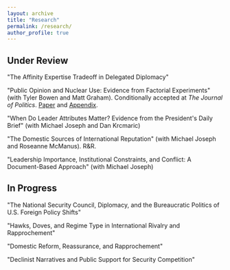 ```yaml
---
layout: archive
title: "Research"
permalink: /research/
author_profile: true
---
```


Under Review
---

"The Affinity Expertise Tradeoff in Delegated Diplomacy"

"Public Opinion and Nuclear Use: Evidence from Factorial Experiments" (with Tyler Bowen and Matt Graham). Conditionally accepted at <i>The Journal of Politics</i>. <a href= "https://michaelgoldfien.github.io/files/BowenGoldfienGraham.pdf">Paper</a> and <a href= "https://michaelgoldfien.github.io/files/BowenGoldfienGraham_appendix.pdf">Appendix</a>. 

"When Do Leader Attributes Matter? Evidence from the President's Daily Brief" (with Michael Joseph and Dan Krcmaric)

"The Domestic Sources of International Reputation" (with Michael Joseph and Roseanne McManus). R&R. 

"Leadership Importance, Institutional Constraints, and Conflict: A Document-Based Approach" (with Michael Joseph)

In Progress
---

"The National Security Council, Diplomacy, and the Bureaucratic Politics of U.S. Foreign Policy Shifts"

"Hawks, Doves, and Regime Type in International Rivalry and Rapprochement"

"Domestic Reform, Reassurance, and Rapprochement" 

"Declinist Narratives and Public Support for Security Competition" 

